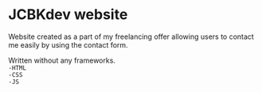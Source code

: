 # JCBKdev website
Website created as a part of my freelancing offer allowing users to contact me easily by using the contact form.

Written without any frameworks.<br/>
`-HTML`<br/>
`-CSS`<br/>
`-JS`
